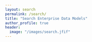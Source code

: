 ```yaml
---
layout: search
permalink: /search/
title: "Search Enterprise Data Models"
author_profile: true
header:
  image: "/images/search.jfif"
---
```

